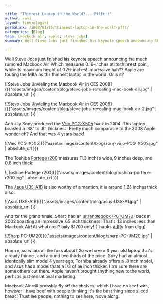 ```yaml
---

title: "Thinnest Laptop in the World?....Pffft!!"
author: rami
layout: linuxologist 
permalink: /2008/01/15/thinnest-laptop-in-the-world-pfft/
categories: [Blog]
tags: [macbook air, apple, steve jobs]
summary: Well Steve Jobs just finished his keynote speech announcing the much rumored Macbook Air. Which measures 0.16-inches at its thinnest point, while its maximum height of 0.76-inches! Impressive huh?? Apple are touting the MBA as the thinnest laptop in the world. Or is it?

---
```


Well Steve Jobs just finished his keynote speech announcing the much rumored Macbook Air. Which measures 0.16-inches at its thinnest point, while its maximum height of 0.76-inches! Impressive huh?? Apple are touting the MBA as the thinnest laptop in the world. Or is it?

![Steve Jobs Unvieling the Macbook Air in CES 2008]({{"assets/images/content/blog/steve-jobs-revealing-mac-book-air.jpg" | absolute_url }})

![Steve Jobs Unvieling the Macbook Air in CES 2008]({{"assets/images/content/blog/steve-jobs-revealing-mac-book-air-2.jpg" | absolute_url }})

Actually Sony produced the [Vaio PCG-X505](http://www.mobiletechreview.com/notebooks/sony_vaio_X505.htm "Vaio PCG-X505") back in 2004\. This laptop boasted a .38″ to .8″ thickness! Pretty much comparable to the 2008 Apple wonder eh? And that was 4 years back!

![Vaio PCG-X505]({{"assets/images/content/blog/sony-vaio-PCG-X505.jpg" | absolute_url }})

The Toshiba [Portege r200](http://reviews.cnet.com/laptops/toshiba-portege-r200/4505-3121_7-31341787.html "Portege r200") measures 11.3 inches wide, 9 inches deep, and 0.8 inch thick:

![Toshibe Portege r200]({{"assets/images/content/blog/toshiba-portege-r200.jpg" | absolute_url }})

The [Asus U3S-A1B](http://www.excaliberpc.com/Asus_U3S-A1B_Piano_Black_Integrated/90NQFA913ED63EQL850T/partinfo-id-582059.html "Asus U3S-A1B") is also worthy of a mention, it is around 1.26 inches thick also:

![Asus U3S-A1B]({{"assets/images/content/blog/asus-U3S-A1.jpg" | absolute_url }})

And for the grand finale, Sharp had an [ultranotebook (PC-UM20)](http://www.smallbusinesscomputing.com/biztools/article.php/989541) back in 2002 boasting an impressive .65 inch thickness! That's .13 inches less than Macbook Air! At what cost? only $1700 only! (Thanks [AdRy](http://www.digg.com/users/AdRy) from digg)

![Sharp PC-UM20]({{"assets/images/content/blog/sharp-PC-UM20.jpg" | absolute_url }})

Hmmm, so whats all the fuss about? So we have a 6 year old laptop that's already thinner, and around two thirds of the price. Sony had an almost identically slim model 4 years ago, Toshiba already offers a .8 inch model, and Asus has a model thats a 1/3 of an inch thicker. I am sure there are some others out there. Apple haven't brought anything new to the world, perhaps just sensational marketing.

Macbook Air will probably fly off the shelves, which I have no beef with, however I have beef with people thinking it's the best thing since sliced bread! Trust me people, nothing to see here, move along.

